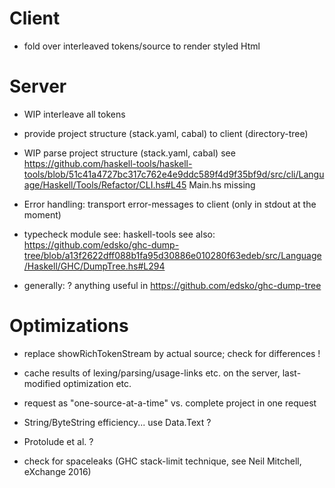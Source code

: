 
Client
======

* fold over interleaved tokens/source to render styled Html

Server
======

* WIP interleave all tokens

* provide project structure (stack.yaml, cabal) to client (directory-tree)

* WIP parse project structure (stack.yaml, cabal)
  see https://github.com/haskell-tools/haskell-tools/blob/51c41a4727bc317c762e4e9ddc589f4d9f35bf9d/src/cli/Language/Haskell/Tools/Refactor/CLI.hs#L45
  Main.hs missing

* Error handling: transport error-messages to client (only in stdout at the moment)

* typecheck module
  see: haskell-tools
  see also: https://github.com/edsko/ghc-dump-tree/blob/a13f2622dff088b1fa95d30886e010280f63edeb/src/Language/Haskell/GHC/DumpTree.hs#L294

* generally: ? anything useful in https://github.com/edsko/ghc-dump-tree


Optimizations
=============

* replace showRichTokenStream by actual source; check for differences !

* cache results of lexing/parsing/usage-links etc. on the server, last-modified optimization etc.

* request as "one-source-at-a-time" vs. complete project in one request

* String/ByteString efficiency... use Data.Text ?

* Protolude et al. ?

* check for spaceleaks (GHC stack-limit technique, see Neil Mitchell, eXchange 2016)
